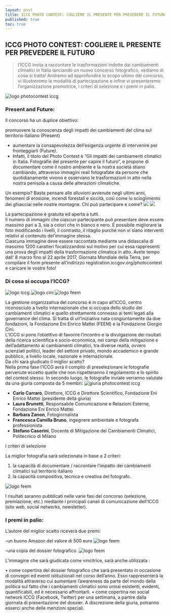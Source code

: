 ```yaml
---
layout: post
title: ICCG PHOTO CONTEST: COGLIERE IL PRESENTE PER PREVEDERE IL FUTURO
published: true
toc: true
---
```


## ICCG PHOTO CONTEST: COGLIERE IL PRESENTE PER PREVEDERE IL FUTURO

 
> l’ICCG invita a raccontare le trasformazioni indotte dai cambiamenti climatici in Italia lanciando un nuovo concorso fotografico, vediamo di cosa si tratta!
Andremo ad approfondire lo scopo ultimo del concorso, vi illustreremo le modalità di partecipazione e infine vi presenteremo l’organizzazione promotrice, i criteri di selezione e i premi in palio.

![logo photocontest iccg]({{site.baseurl}}/assets/posts/1-ICCG.png)

### Present and Future:

Il concorso ha un duplice obiettivo:

promuovere la conoscenza degli impatti dei cambiamenti del clima sul territorio italiano (Present)	
- aumentare la consapevolezza dell’esigenza urgente di intervenire per fronteggiarli (Future). 	 
- Infatti, il titolo del Photo Contest è “Gli impatti dei cambiamenti climatici in Italia. Fotografie del presente per capire il futuro”, e propone di  documentare come il nostro ambiente e la nostra società stiano cambiando, attraverso immagini reali fotografate da persone che quotidianamente vivono e osservano le trasformazioni in atto nella nostra penisola a causa delle alterazioni climatiche.

	
Un esempio? Basta pensare alle alluvioni avvenute negli ultimi anni, fenomeni di erosione, incendi forestali e  siccità, così come lo scioglimento dei ghiacciai nelle nostre montagne. 
Chi può partecipare e come?	
![]({{site.baseurl}}/assets/posts/2-ICCG.png)
![]({{site.baseurl}}/assets/posts/3-ICCG.png) 

La partecipazione è gratuita ed aperta a tutti. 	
Il numero di immagini che ciascun partecipante può presentare deve essere massimo pari a 3, sia a colori che in bianco e nero. É possibile migliorare la foto modificando i livelli, il contrasto, il ritaglio purché non vi siano interventi relativi al contenuto del’immagine stessa. 	
Ciascuna immagine deve essere raccontata mediante una didascalia di massimo 1200 caratteri focalizzandosi sul motivo per cui essa rappresenti una prova degli impatti della trasformazione climatica in atto.  Avete tempo dall’ 8 marzo fino al 22 aprile 2017, Giornata Mondiale della Terra, per compilare il form presente all’indirizzo registration.iccgov.org/photocontest e caricare le vostre foto!

### Di cosa si occupa l’ICCG?
![logo iccg]({{site.baseurl}}/assets/posts/4-ICCG.png)
![logo cini]({{site.baseurl}}/assets/posts/5-ICCG.png)
![logo feem]({{site.baseurl}}/assets/posts/6-ICCG.png)
                  
La gestione organizzativa del concorso è in capo all’ICCG, centro riconosciuto a livello internazionale che si occupa dello studio dei cambiamenti climatici e quello strettamente connesso ai temi legati alla governance del clima.  Si tratta di un’iniziativa nata congiuntamente da due fondazioni, la Fondazione Eni Enrico Mattei (FEEM) e la Fondazione Giorgio Cini. 	
L’ICCG si pone l’obiettivo di favorire l’incontro e la divulgazione dei risultati della ricerca scientifica e socio-economica, nei campi della mitigazione e dell’adattamento ai cambiamenti climatici, tra diverse realtà, ovvero scienziati politici, leader del settore privato, mondo accademico e grande pubblico, a livello locale, nazionale e internazionale.  	
Da chi sarà giudicato il miglior scatto?	
Nella prima fase l’ICCG avrà il compito di  preselezionare le fotografie pervenute eccetto quelle che non rispetteranno il regolamento e  lo spirito del contest stesso.
In secondo luogo, le fotografie inviate verranno valutate da una giuria composta da 5 membri:
![giuria photocontest iccg]({{site.baseurl}}/assets/posts/7-ICCG.jpg)
             
           
-	**Carlo Carraro**, Direttore, ICCG e Direttore Scientifico, Fondazione Eni Enrico Mattei (presidente della giuria) 
-	**Laura Brunetti**, Responsabile Comunicazione e Relazioni Esterne, Fondazione Eni Enrico Mattei
-	**Barbara Zanon**, Fotogiornalista
-	**Francesca Camilla Bruno**, ingegnere ambientale e fotografa professionista 	
-	**Stefano Caserini**, Docente di Mitigazione dei Cambiamenti Climatici, Politecnico di Milano

I criteri di selezione

La miglior fotografia sarà selezionata in base a 2 criteri:
1)	la capacità di documentare / raccontare l’impatto dei cambiamenti climatici sul territorio italiano 
2)	la capacità compositiva, tecnica e creativa del fotografo. 

![logo feem]({{site.baseurl}}/assets/posts/8-ICCG.png)
 
I risultati saranno pubblicati nelle varie fasi del concorso (selezione, premiazione, etc.) mediante i principali canali di comunicazione dell’ICCG (sito web, social networks, newsletter).

### I premi in palio:

L’autore del miglior scatto riceverà due premi: <br>


-un buono Amazon del valore di 500 euro 	  ![logo feem]({{site.baseurl}}/assets/posts/9-ICCG.png)


-una copia del dossier fotografico.   ![logo feem]({{site.baseurl}}/assets/posts/10-ICCG.png)

L’immagine che sarà giudicata come vincitrice, sarà anche utilizzata :

•	come copertina del dossier fotografico che sarà presentato in occasione di convegni ed eventi istituzionali nel corso dell’anno. Esso rappresenterà la modalità attraverso cui aumentare l’awareness da parte del mondo della politica sul fatto che i cambiamenti climatici sono ormai esistenti, evidenti, quantificabili, ed è necessario affrontarli.
•	come copertina nei social network ICCG (Facebook, Twitter) per una settimana, a partire dalla giornata di presentazione del dossier. A discrezione della giuria, potranno esserci anche delle menzioni speciali. 
